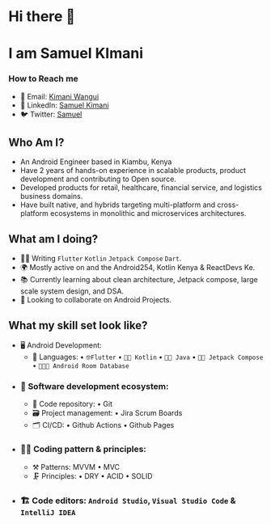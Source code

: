 # Hi there 👋
# I am Samuel KImani
### How to Reach me
  - 📧 Email: [Kimani Wangui](kimanifwangui@gmail.com)
  - 💼 LinkedIn: [Samuel Kimani](https://www.linkedin.com/in/kimani-samuel-kym?utm_source=share&utm_campaign=share_via&utm_content=profile&utm_medium=android_app)
  - 🐦 Twitter: [Samuel](https://x.com/_sam_kym?t=PvRAh5ZKMC_4-dv6A2Hb0g&s=09)

## Who Am I?
  - An Android Engineer based in Kiambu, Kenya
  - Have 2 years of hands-on experience in scalable products, product development and contributing to Open source.
  - Developed products for retail, healthcare, financial service, and logistics business domains.
  - Have built native, and hybrids targeting multi-platform and cross-platform ecosystems in monolithic and microservices architectures.
## What am I doing?
  - 👨‍💻 Writing `Flutter` `Kotlin` `Jetpack Compose` `Dart`.  
  - 🌍 Mostly active on  and the Android254, Kotlin Kenya & ReactDevs Ke.
  - 📚 Currently learning about clean architecture, Jetpack compose, large scale system design, and DSA.
  - 👯 Looking to collaborate on Android Projects.
## What my skill set look like?
  - 🖥 Android Development:
    - 📜 Languages: • `🤓Flutter`  • `🧙🏻 Kotlin` • `👨‍🏭 Java` • `👨‍🔧 Jetpack Compose`  • `👨🏻‍🎨 Android Room Database` 
  - ### 🎡 Software development ecosystem:
    - 📁 Code repository: • Git 
    - 🗃 Project management: • Jira Scrum Boards 
    - 🗂 CI/CD:  • Github Actions • Github Pages
  - ### 🧙‍♂️ Coding pattern & principles:
    - ⚒ Patterns:   MVVM • MVC 
    - 🗜 Principles: • DRY • ACID • SOLID
  - ### 🏗️ Code editors: `Android Studio`, `Visual Studio Code` & `IntelliJ IDEA`

